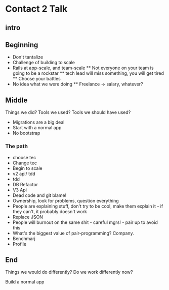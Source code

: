 # Contact 2 Talk
## intro

## Beginning
* Don't tantalize
* Challenge of building to scale
* Rails at app-scale, and team-scale
** Not everyone on your team is going to be a rockstar
** tech lead will miss something, you will get tired
** Choose your battles
* No idea what we were doing
** Freelance -> salary, whatever?


## Middle
Things we did?
Tools we used?
Tools we should have used?

* Migrations are a big deal
* Start with a normal app
* No bootstrap

### The path
* choose tec
* Change tec
* Begin to scale
* v2 api/ tdd
* tdd
* DB Refactor
* V3 Api
* Dead code and git blame!
* Ownership, look for problems, question everything
* People are explaining stuff, don't try to be cool, make them explain it - if they can't, it probably doesn't work
* Replace JSON
* People will burnout on the same shit - careful mgrs! - pair up to avoid this
* What's the biggest value of pair-programming? Company.
* Benchmarj
* Profile




## End
Things we would do differently?
Do we work differently now?

Build a normal app

